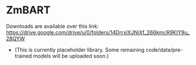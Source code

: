 
# ZmBART

Downloads are available over this link: https://drive.google.com/drive/u/0/folders/14DrrxlXJNiXf_266kmcR9KIY9u_28QYW


- (This is currently placeholder library. Some remaining code/data/pre-trained models will be uploaded soon.)
